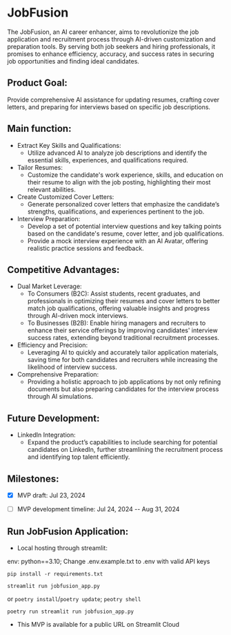 # JobFusion

The JobFusion, an AI career enhancer, aims to revolutionize the job application and recruitment process through AI-driven customization and preparation tools. By serving both job seekers and hiring professionals, it promises to enhance efficiency, accuracy, and success rates in securing job opportunities and finding ideal candidates.


## Product Goal:

Provide comprehensive AI assistance for updating resumes, crafting cover letters, and preparing for interviews based on specific job descriptions. 


## Main function:
- Extract Key Skills and Qualifications:
  - Utilize advanced AI to analyze job descriptions and identify the essential skills, experiences, and qualifications required.
- Tailor Resumes:
  - Customize the candidate's work experience, skills, and education on their resume to align with the job posting, highlighting their most relevant abilities.
- Create Customized Cover Letters:
  - Generate personalized cover letters that emphasize the candidate’s strengths, qualifications, and experiences pertinent to the job.
- Interview Preparation:
  - Develop a set of potential interview questions and key talking points based on the candidate's resume, cover letter, and job qualifications.
  - Provide a mock interview experience with an AI Avatar, offering realistic practice sessions and feedback.


## Competitive Advantages:
- Dual Market Leverage:
  - To Consumers (B2C): Assist students, recent graduates, and professionals in optimizing their resumes and cover letters to better match job qualifications, offering valuable insights and progress through AI-driven mock interviews.
  - To Businesses (B2B): Enable hiring managers and recruiters to enhance their service offerings by improving candidates' interview success rates, extending beyond traditional recruitment processes.
- Efficiency and Precision:
  - Leveraging AI to quickly and accurately tailor application materials, saving time for both candidates and recruiters while increasing the likelihood of interview success.
- Comprehensive Preparation:
  - Providing a holistic approach to job applications by not only refining documents but also preparing candidates for the interview process through AI simulations.


## Future Development:
- LinkedIn Integration:
  - Expand the product’s capabilities to include searching for potential candidates on LinkedIn, further streamlining the recruitment process and identifying top talent efficiently.


## Milestones:
- [x] MVP draft: Jul 23, 2024
- [ ] MVP development timeline: Jul 24, 2024 -- Aug 31, 2024
   

## Run JobFusion Application:
- Local hosting through streamlit:

env: python==3.10; 
Change .env.example.txt to .env with valid API keys

```pip install -r requirements.txt``` 

```streamlit run jobfusion_app.py```

or
```poetry install```/```poetry update```; ```peotry shell```

```poetry run streamlit run jobfusion_app.py```

- This MVP is available for a public URL on Streamlit Cloud
